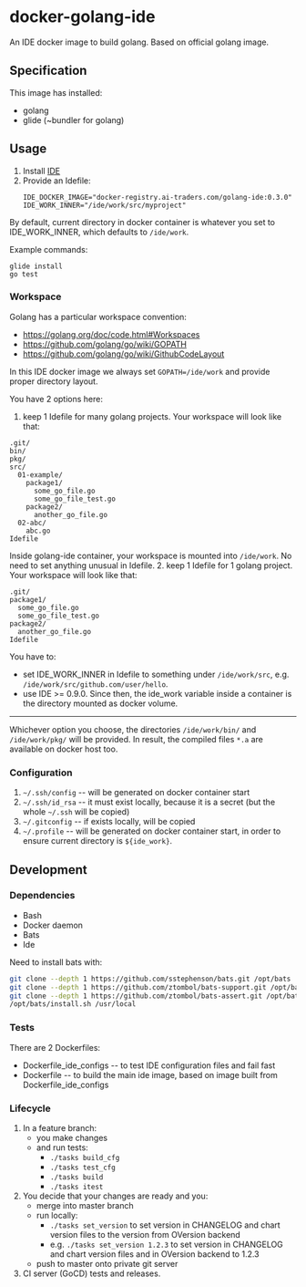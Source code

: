 # docker-golang-ide

An IDE docker image to build golang. Based on official golang image.

## Specification

This image has installed:
 * golang
 * glide (~bundler for golang)

## Usage
1. Install [IDE](https://github.com/ai-traders/ide)
2. Provide an Idefile:
    ```
    IDE_DOCKER_IMAGE="docker-registry.ai-traders.com/golang-ide:0.3.0"
    IDE_WORK_INNER="/ide/work/src/myproject"
    ```

By default, current directory in docker container is whatever you set to IDE_WORK_INNER,
 which defaults to `/ide/work`.

Example commands:
```
glide install
go test
```

### Workspace

Golang has a particular workspace convention:
  * https://golang.org/doc/code.html#Workspaces
  * https://github.com/golang/go/wiki/GOPATH
  * https://github.com/golang/go/wiki/GithubCodeLayout

In this IDE docker image we always set `GOPATH=/ide/work` and provide proper directory layout.

You have 2 options here:
  1. keep 1 Idefile for many golang projects. Your workspace will look like that:
  ```
  .git/
  bin/
  pkg/
  src/
    01-example/
      package1/
        some_go_file.go
        some_go_file_test.go
      package2/
        another_go_file.go
    02-abc/
      abc.go
  Idefile
  ```
  Inside golang-ide container, your workspace is mounted into `/ide/work`.
  No need to set anything unusual in Idefile.
  2. keep 1 Idefile for 1 golang project. Your workspace will look like that:
  ```
  .git/
  package1/
    some_go_file.go
    some_go_file_test.go
  package2/
    another_go_file.go
  Idefile
  ```
  You have to:
   * set IDE_WORK_INNER in Idefile to something under `/ide/work/src`,
    e.g. `/ide/work/src/github.com/user/hello`.
   * use IDE >= 0.9.0. Since then, the ide_work variable inside a container is
    the directory mounted as docker volume.

----

Whichever option you choose, the directories `/ide/work/bin/` and `/ide/work/pkg/` will be provided. In result, the compiled files `*.a` are available on docker host too.


### Configuration

1. `~/.ssh/config` -- will be generated on docker container start
2. `~/.ssh/id_rsa` -- it must exist locally, because it is a secret
 (but the whole `~/.ssh` will be copied)
2. `~/.gitconfig` -- if exists locally, will be copied
3. `~/.profile` -- will be generated on docker container start, in
   order to ensure current directory is `${ide_work}`.

## Development
### Dependencies
* Bash
* Docker daemon
* Bats
* Ide

Need to install bats with:

```sh
git clone --depth 1 https://github.com/sstephenson/bats.git /opt/bats
git clone --depth 1 https://github.com/ztombol/bats-support.git /opt/bats-support
git clone --depth 1 https://github.com/ztombol/bats-assert.git /opt/bats-assert
/opt/bats/install.sh /usr/local
```

### Tests
There are 2 Dockerfiles:
  * Dockerfile_ide_configs -- to test IDE configuration files and fail fast
  * Dockerfile -- to build the main ide image, based on image built from
   Dockerfile_ide_configs

### Lifecycle
1. In a feature branch:
   * you make changes
   * and run tests:
       * `./tasks build_cfg`
       * `./tasks test_cfg`
       * `./tasks build`
       * `./tasks itest`
1. You decide that your changes are ready and you:
   * merge into master branch
   * run locally:
     * `./tasks set_version` to set version in CHANGELOG and chart version files to
     the version from OVersion backend
     * e.g. `./tasks set_version 1.2.3` to set version in CHANGELOG and chart version
      files and in OVersion backend to 1.2.3
   * push to master onto private git server
1. CI server (GoCD) tests and releases.

